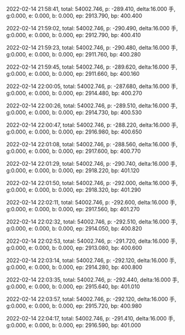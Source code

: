 2022-02-14 21:58:41, total: 54002.746, p: -289.410, delta:16.000 手, g:0.000, e: 0.000, b: 0.000, ep: 2913.790, bp: 400.400

2022-02-14 21:59:02, total: 54002.746, p: -290.490, delta:16.000 手, g:0.000, e: 0.000, b: 0.000, ep: 2912.790, bp: 400.410

2022-02-14 21:59:23, total: 54002.746, p: -290.480, delta:16.000 手, g:0.000, e: 0.000, b: 0.000, ep: 2911.760, bp: 400.280

2022-02-14 21:59:45, total: 54002.746, p: -289.620, delta:16.000 手, g:0.000, e: 0.000, b: 0.000, ep: 2911.660, bp: 400.160

2022-02-14 22:00:05, total: 54002.746, p: -287.680, delta:16.000 手, g:0.000, e: 0.000, b: 0.000, ep: 2914.480, bp: 400.270

2022-02-14 22:00:26, total: 54002.746, p: -289.510, delta:16.000 手, g:0.000, e: 0.000, b: 0.000, ep: 2914.730, bp: 400.530

2022-02-14 22:00:47, total: 54002.746, p: -288.220, delta:16.000 手, g:0.000, e: 0.000, b: 0.000, ep: 2916.980, bp: 400.650

2022-02-14 22:01:08, total: 54002.746, p: -288.560, delta:16.000 手, g:0.000, e: 0.000, b: 0.000, ep: 2917.600, bp: 400.770

2022-02-14 22:01:29, total: 54002.746, p: -290.740, delta:16.000 手, g:0.000, e: 0.000, b: 0.000, ep: 2918.220, bp: 401.120

2022-02-14 22:01:50, total: 54002.746, p: -292.000, delta:16.000 手, g:0.000, e: 0.000, b: 0.000, ep: 2918.320, bp: 401.290

2022-02-14 22:02:11, total: 54002.746, p: -292.600, delta:16.000 手, g:0.000, e: 0.000, b: 0.000, ep: 2917.560, bp: 401.270

2022-02-14 22:02:32, total: 54002.746, p: -292.510, delta:16.000 手, g:0.000, e: 0.000, b: 0.000, ep: 2914.050, bp: 400.820

2022-02-14 22:02:53, total: 54002.746, p: -291.720, delta:16.000 手, g:0.000, e: 0.000, b: 0.000, ep: 2913.080, bp: 400.600

2022-02-14 22:03:14, total: 54002.746, p: -292.120, delta:16.000 手, g:0.000, e: 0.000, b: 0.000, ep: 2914.280, bp: 400.800

2022-02-14 22:03:35, total: 54002.746, p: -292.440, delta:16.000 手, g:0.000, e: 0.000, b: 0.000, ep: 2915.640, bp: 401.010

2022-02-14 22:03:57, total: 54002.746, p: -292.120, delta:16.000 手, g:0.000, e: 0.000, b: 0.000, ep: 2915.720, bp: 400.980

2022-02-14 22:04:17, total: 54002.746, p: -291.410, delta:16.000 手, g:0.000, e: 0.000, b: 0.000, ep: 2916.590, bp: 401.000